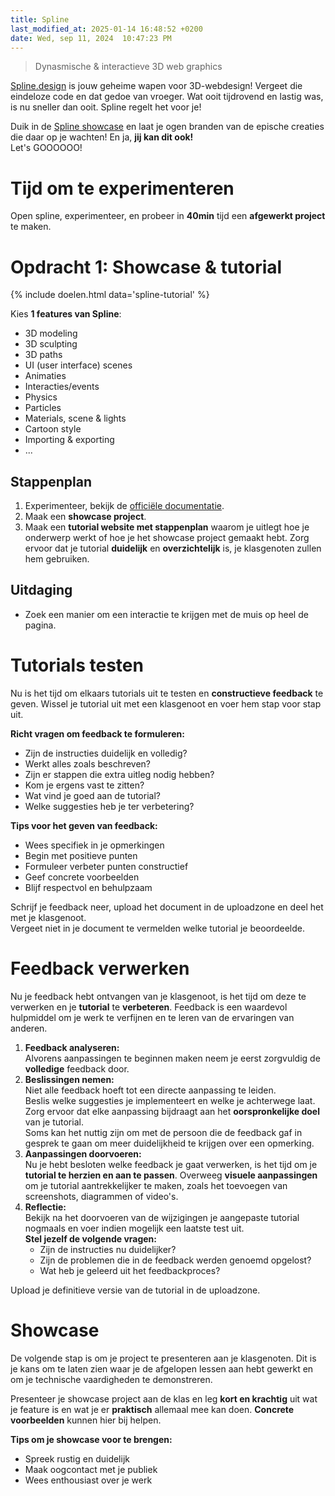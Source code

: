```yaml
---
title: Spline
last_modified_at: 2025-01-14 16:48:52 +0200
date: Wed, sep 11, 2024  10:47:23 PM
---
```


> Dynasmische & interactieve 3D web graphics

[Spline.design](https://spline.design/) is jouw geheime wapen voor 3D-webdesign! Vergeet die eindeloze code en dat gedoe van vroeger. Wat ooit tijdrovend en lastig was, is nu sneller dan ooit. Spline regelt het voor je!

Duik in de [Spline showcase](https://spline.design/examples) en laat je ogen branden van de epische creaties die daar op je wachten! En ja, **jij kan dit ook!**  
Let's GOOOOOO!

# Tijd om te experimenteren

Open spline, experimenteer, en probeer in **40min** tijd een **afgewerkt project** te maken.

# Opdracht 1: Showcase & tutorial

{% include doelen.html data='spline-tutorial' %}

Kies **1 features van Spline**:
- 3D modeling
- 3D sculpting
- 3D paths
- UI (user interface) scenes
- Animaties
- Interacties/events
- Physics
- Particles
- Materials, scene & lights
- Cartoon style
- Importing & exporting
- ...

## Stappenplan
1. Experimenteer, bekijk de [officiële documentatie](https://docs.spline.design/doc/-getting-started/doc390iSGamE).
2. Maak een **showcase project**.
3. Maak een **tutorial website met stappenplan** waarom je uitlegt hoe je onderwerp werkt of hoe je het showcase project gemaakt hebt.
    Zorg ervoor dat je tutorial **duidelijk** en **overzichtelijk** is, je klasgenoten zullen hem gebruiken.

## Uitdaging

- Zoek een manier om een interactie te krijgen met de muis op heel de pagina.

# Tutorials testen

Nu is het tijd om elkaars tutorials uit te testen en **constructieve feedback** te geven.
Wissel je tutorial uit met een klasgenoot en voer hem stap voor stap uit.

**Richt vragen om feedback te formuleren:**
- Zijn de instructies duidelijk en volledig?
- Werkt alles zoals beschreven?
- Zijn er stappen die extra uitleg nodig hebben?
- Kom je ergens vast te zitten?
- Wat vind je goed aan de tutorial?
- Welke suggesties heb je ter verbetering?

**Tips voor het geven van feedback:**
- Wees specifiek in je opmerkingen
- Begin met positieve punten
- Formuleer verbeter punten constructief
- Geef concrete voorbeelden
- Blijf respectvol en behulpzaam

Schrijf je feedback neer, upload het document in de uploadzone en deel het met je klasgenoot.  
Vergeet niet in je document te vermelden welke tutorial je beoordeelde.

# Feedback verwerken

Nu je feedback hebt ontvangen van je klasgenoot, is het tijd om deze te verwerken en je **tutorial** te **verbeteren**.
Feedback is een waardevol hulpmiddel om je werk te verfijnen en te leren van de ervaringen van anderen.

1. **Feedback analyseren:**  
    Alvorens aanpassingen te beginnen maken neem je eerst zorgvuldig de **volledige** feedback door.
2. **Beslissingen nemen:**  
    Niet alle feedback hoeft tot een directe aanpassing te leiden.  
    Beslis welke suggesties je implementeert en welke je achterwege laat. Zorg ervoor dat elke aanpassing bijdraagt aan het **oorspronkelijke doel** van je tutorial.  
    Soms kan het nuttig zijn om met de persoon die de feedback gaf in gesprek te gaan om meer duidelijkheid te krijgen over een opmerking.
3. **Aanpassingen doorvoeren:**  
    Nu je hebt besloten welke feedback je gaat verwerken, is het tijd om je **tutorial te herzien en aan te passen**.
    Overweeg **visuele aanpassingen** om je tutorial aantrekkelijker te maken, zoals het toevoegen van screenshots, diagrammen of video's.
4. **Reflectie:**  
    Bekijk na het doorvoeren van de wijzigingen je aangepaste tutorial nogmaals en voer indien mogelijk een laatste test uit.  
    **Stel jezelf de volgende vragen:**
    - Zijn de instructies nu duidelijker?
    - Zijn de problemen die in de feedback werden genoemd opgelost?
    - Wat heb je geleerd uit het feedbackproces?

Upload je definitieve versie van de tutorial in de uploadzone.

# Showcase

De volgende stap is om je project te presenteren aan je klasgenoten.
Dit is je kans om te laten zien waar je de afgelopen lessen aan hebt gewerkt en om je technische vaardigheden te demonstreren.

Presenteer je showcase project aan de klas en leg **kort en krachtig** uit wat je feature is en wat je er **praktisch** allemaal mee kan doen.
**Concrete voorbeelden** kunnen hier bij helpen.

**Tips om je showcase voor te brengen:**
- Spreek rustig en duidelijk
- Maak oogcontact met je publiek
- Wees enthousiast over je werk
